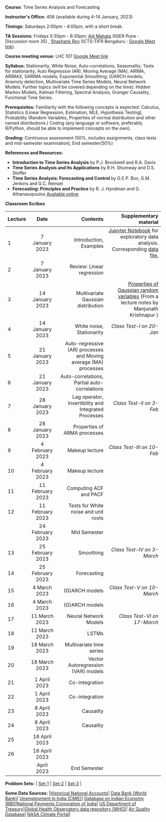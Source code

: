 **Course:** Time Series Analysis and Forecasting

**Instructor's Office:** 406 (available during 4-14 January, 2023)

**Timings:** Saturdays 2:00pm - 4:00pm, with a short break.

**TA Sessions:** Fridays 5:30pm - 6:30pm; [Ajit Mahata](mailto:ajitnonlinear@gmail.com) (IISER Pune : Discussion room 35) , [Shashank Roy](mailto:shashank.roy@icts.res.in) (ICTS-TIFR Bengaluru : [Google Meet link](https://meet.google.com/mar-rfwk-edm)).


**Course meeting venue:** LHC 107 [Google Meet link](https://meet.google.com/rzw-onsn-ycu)

**Syllabus:**  Stationarity, White Noise, Auto-correlations, Seasonality; Tests for stationarity, Auto Regression (AR), Moving Average (MA); ARIMA, ARIMAX, SARIMA models; Exponential Smoothing; G/ARCH models; Anamoly detection, Multivariate Time Series Models, Neural Network Models.
Further topics (will be covered depending on the time): Hidden Markov Models, Kalman Filtering, Spectral Analysis, Granger Causality, Functional Time Series.



**Prerequisites:** Familiarity with the following concepts is expected. Calculus, Statistics (Linear Regression, Estimation, MLE, Hypothesis Testing), Probability (Random Variables, Properties of normal distribution and other named distributions.) Coding (any language or software, preferably R/Python, should be able to implement concepts on the own).

**Grading:** Continuous assessment (50%, includes assignments, class tests and mid-semester examination), End semester(50%)

**References and Resources:**

-  **Introduction to Time Series Analysis** by P.J. Brockwell and R.A. Davis
-  **Time Series Analysis and Its Applications** by R.H. Shumway and D.S. Stoffer
-  **Time Series Analysis: Forecasting and Control** by G.E.P. Box, G.M. Jenkins and G.C. Reinsel
-  **Forecasting: Principles and Practice** by R. J. Hyndman and G. Athanasopoulos [Available online](https://otexts.com/fpp3/)


**Classroom Scribes**


| Lecture   | Date   | Contents     | Supplementary material |
| :------------- | :----------: | -----------: | -----------: |
| 1|  7 January 2023  | Introduction, Examples  | [Jupyter Notebook](https://colab.research.google.com/drive/1wM3n_2U6fu0rYWZt_RZf_JK8Scyv2Z1M?usp=sharing) for exploratory data analysis. Corresponding [data file.](https://drive.google.com/file/d/11tcdqJk3chKA9i-i80AmW26H-uaU_Iye/view?usp=sharing)|
| 2| 7 January 2023 |Review: Linear regression| |
| 3|  14 January 2023  | Multivariate Gaussian distribution  |  [Properties of Gaussian random variables](http://math.iisc.ac.in/~manju/GP/1-Gaussian%20random%20variables.pdf) (From a lecture notes by Manjunath Krishnapur )|
| 4| 14 January 2023 | White noise, Stationarity | *Class Test-I on 20-Jan*|
| 5|  21 January 2023  | Auto-regressive (AR) processes and Moving average (MA) processes   |  |
| 6| 21 January 2023 | Auto-correlations, Partial auto-correlations   |  |
| 7|  28 January 2023  | Lag operator, Invertibility and Integrated Processes |*Class Test-II on 3-Feb* |
| 8| 28 January 2023 |  Properties of ARMA processes |  |
| 9|  4 February 2023  | Makeup lecture  |*Class Test-III on 10-Feb* |
| 10|4 February 2023 | Makeup lecture  |  |
| 11| 11  February 2023  | Computing ACF and PACF | |
| 12| 11 February 2023 | Tests for White noise and unit roots  |  |
| |  24 February 2023  | Mid Semester | 
| 13| 25  February 2023  | Smoothing |*Class Test-IV on 3-March* |
| 14| 25 February 2023 |  Forecasting |  |
| 15| 4  March 2023  | (G)ARCH models | *Class Test-V on 10-March* |
| 16| 4 March 2023 |  (G)ARCH models   |  |
| 17|  11 March 2023  |Neural Network Models| *Class Test-VI on 17-March* |
| 18| 11 March 2023 |  LSTMs  |  |
| 19|  18 March 2023  | Multivariate time series |  |
| 20| 18 March 2023 |  Vector Autoregression (VAR) models  | |
| 21|  1 April 2023  | Co-integration | |
| 22| 1 April 2023 | Co-integration  |  |
| 23|  8 April 2023  | Causality | |
| 24| 8 April 2023 | Causality | |
| 25| 16 April 2023|  | |
| 26| 16 April 2023|  | |
|   | April 2023 | End Semester |

**Problem Sets:** | [Set-1](https://www.dropbox.com/s/r2bgslnyb0q0nl6/Set-1.pdf?dl=0) | [Set-2](https://www.dropbox.com/s/w2h0bmyauvx5eg8/Set-2.pdf?dl=0) | [Set-3](https://www.dropbox.com/s/qefp8htpmlacd72/Set-3.pdf?dl=0) | 

**Some Data Sources:** |[Historical National Accounts](https://www.rug.nl/ggdc/historicaldevelopment/na/)|  [Data Bank (World Bank)](https://databank.worldbank.org/home.aspx)|  [Unemployment in India (CMIE)](https://unemploymentinindia.cmie.com/)| [Database on Indian Economy (RBI)](https://dbie.rbi.org.in/DBIE/dbie.rbi?site=home)|[National Payments Corporation of India](https://www.npci.org.in/)| [US Department of Treasury](https://home.treasury.gov/)|[Global Health Observatory data repository (WHO)](https://apps.who.int/gho/data/node.home)|  [Air Quality Database](https://aqicn.org/historical/)| [NASA Climate Portal](https://climate.nasa.gov/)|
